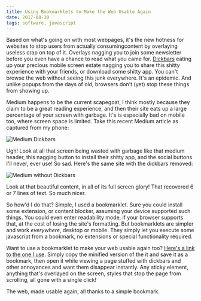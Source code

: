```yaml
---
title: Using Bookmarklets to Make the Web Usable Again
date: 2017-08-30
tags: software, javascript
---
```


Based on what's going on with most webpages, it's the new hotness for websites to stop users from actually consumingcontent by overlaying useless crap on top of it. Overlays nagging you to join some newsletter before you even have a chance to read what you came for. [Dickbars](https://daringfireball.net/2017/06/medium_dickbars) eating up your precious mobile screen estate nagging you to share this shitty experience with your friends, or download some shitty app. You can't browse the web without seeing this junk everywhere. It's an epidemic. And unlike popups from the days of old, browsers don't (yet) stop these things from showing up.

Medium happens to be the current scapegoat, I think mostly because they claim to be a great reading experience, and then their site eats up a large percentage of your screen with garbage. It's is especially bad on mobile too, where screen space is limited. Take this recent Medium article as captured from my phone:

![Medium Dickbars](/images/posts/2017-medium-dickbars.jpg)

Ugh! Look at all that screen being wasted with garbage like that medium header, this nagging button to install their shitty app, and the social buttons I'll never, ever use! So sad. Here's the same site with the dickbars removed:

![Medium without Dickbars](/images/posts/2017-medium-no-dickbars.jpg)

Look at that beautiful content, in all of its full screen glory! That recovered 6 or 7 lines of text. So much nicer. 

So how'd I do that? Simple, I used a bookmarklet. Sure you could install some extension, or content blocker, assuming your device supported such things. You could even enter readability mode, if your browser supports that, at the cost of losing the site's formatting. But bookmarklets are simpler and work *everywhere*, desktop or mobile. They simply let you execute some javascript from a bookmark, no extensions or special functionality required. 

Want to use a bookmarklet to make your web usable again too? [Here's a link to the one I use](https://gist.github.com/w33ble/e59382ba29a48d5096ea9f6ba998a0fc). Simply copy the minified version of the it and save it as a bookmark, then open it while viewing a page stuffed with dickbars and other annoyances and want them disappear instantly. Any sticky element, anything that's overlayed on the screen, styles that stop the page from scrolling, all gone with a single click!

The web, made usable again, all thanks to a simple bookmark.
